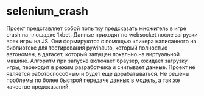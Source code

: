 # selenium_crash
 Проект представляет собой попытку предсказать множитель в игре crash на площадке 1xbet.
Данные приходят по websocket после загрузки всех игры на JS. Они формируются с помощью кликера написанного
на библиотеке для тестирования pywinauto, который полностью автономен, в датасет, который запущен 
локально на виртуальной машине. Алгоритм при запуске включает браузер,
ожидает загрузку игры, переходит в режим разработчика и считывает данные. Проект не является работоспособным и будет еще 
дорабатываться. Не решены проблемы по более быстрой передаче данных в модель, а так же качестве предсказаний. 
